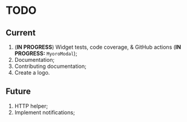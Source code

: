 # TODO

## Current

1. (**IN PROGRESS**) Widget tests, code coverage, & GitHub actions (**IN PROGRESS:** `MyoroModal`);
1. Documentation;
1. Contributing documentation;
1. Create a logo.

## Future

1. HTTP helper;
1. Implement notifications;
